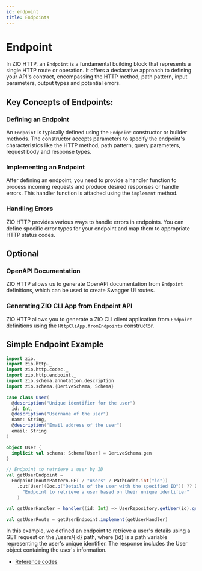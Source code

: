 ```yaml
---
id: endpoint
title: Endpoints
---
```


# Endpoint

In ZIO HTTP, an `Endpoint` is a fundamental building block that represents a single HTTP route or operation. It offers a declarative approach to defining your API's contract, encompassing the HTTP method, path pattern, input parameters, output types and potential errors.

## Key Concepts of Endpoints:


### Defining an Endpoint

An `Endpoint` is typically defined using the `Endpoint` constructor or builder methods. The constructor accepts parameters to specify the endpoint's characteristics like the HTTP method, path pattern, query parameters, request body and response types.

### Implementing an Endpoint

After defining an endpoint, you need to provide a handler function to process incoming requests and produce desired responses or handle errors. This handler function is attached using the `implement` method.

### Handling Errors

ZIO HTTP provides various ways to handle errors in endpoints. You can define specific error types for your endpoint and map them to appropriate HTTP status codes.

## Optional

### OpenAPI Documentation

ZIO HTTP allows us to generate OpenAPI documentation from `Endpoint` definitions, which can be used to create Swagger UI routes.


### Generating ZIO CLI App from Endpoint API

ZIO HTTP allows you to generate a ZIO CLI client application from `Endpoint` definitions using the `HttpCliApp.fromEndpoints` constructor.

## Simple Endpoint Example

```scala mdoc:silent
import zio._
import zio.http._
import zio.http.codec._
import zio.http.endpoint._
import zio.schema.annotation.description
import zio.schema.{DeriveSchema, Schema}

case class User(
  @description("Unique identifier for the user")
  id: Int,
  @description("Username of the user")
  name: String,
  @description("Email address of the user")
  email: String
)

object User {
  implicit val schema: Schema[User] = DeriveSchema.gen
}

// Endpoint to retrieve a user by ID
val getUserEndpoint =
  Endpoint(RoutePattern.GET / "users" / PathCodec.int("id"))
    .out[User](Doc.p("Details of the user with the specified ID")) ?? Doc.p(
      "Endpoint to retrieve a user based on their unique identifier"
    )

val getUserHandler = handler((id: Int) => UserRepository.getUser(id).getOrElse(throw new Exception("User not found")))

val getUserRoute = getUserEndpoint.implement(getUserHandler)
```

In this example, we defined an endpoint to retrieve a user's details using a GET request on the /users/{id} path, where {id} is a path variable representing the user's unique identifier. The response includes the User object containing the user's information.

- [Reference codes](https://github.com/zio/zio-http/tree/main/zio-http-example/src/main/scala/)